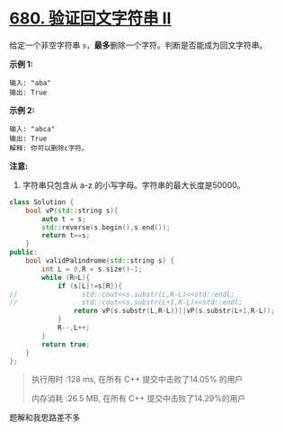 # [680. 验证回文字符串 Ⅱ](https://leetcode-cn.com/problems/valid-palindrome-ii/)

给定一个非空字符串 `s`，**最多**删除一个字符。判断是否能成为回文字符串。

**示例 1:**

```
输入: "aba"
输出: True
```

**示例 2:**

```
输入: "abca"
输出: True
解释: 你可以删除c字符。
```

**注意:**

1. 字符串只包含从 a-z 的小写字母。字符串的最大长度是50000。

```c++
class Solution {
    bool vP(std::string s){
        auto t = s;
        std::reverse(s.begin(),s.end());
        return t==s;
    }
public:
    bool validPalindrome(std::string s) {
        int L = 0,R = s.size()-1;
        while (R>L){
            if (s[L]!=s[R]){
//                std::cout<<s.substr(L,R-L)<<std::endl;
//                std::cout<<s.substr(L+1,R-L)<<std::endl;
                return vP(s.substr(L,R-L))||vP(s.substr(L+1,R-L));
            }
            R--,L++;
        }
        return true;
    }
};
```

> 执行用时 :128 ms, 在所有 C++ 提交中击败了14.05% 的用户
>
> 内存消耗 :26.5 MB, 在所有 C++ 提交中击败了14.29%的用户

题解和我思路差不多
